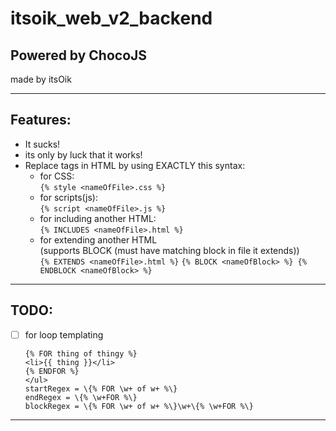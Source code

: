 # itsoik_web_v2_backend

## Powered by ChocoJS

made by itsOik

---

## Features:

-   It sucks!
-   its only by luck that it works!
-   Replace tags in HTML by using EXACTLY this syntax:
    -   for CSS: <br>
        `{% style <nameOfFile>.css %}`
    -   for scripts(js): <br>
        `{% script <nameOfFile>.js %}`
    -   for including another HTML: <br>
        `{% INCLUDES <nameOfFile>.html %}`
    -   for extending another HTML <br>(supports BLOCK (must have matching block in file it extends)) <br>
        `{% EXTENDS <nameOfFile>.html %}`
        `{% BLOCK <nameOfBlock> %} {% ENDBLOCK <nameOfBlock> %}`

---

## TODO:

-   [ ] for loop templating
    ```<ul>
    {% FOR thing of thingy %}
    <li>{{ thing }}</li>
    {% ENDFOR %}
    </ul>
    startRegex = \{% FOR \w+ of w+ %\}
    endRegex = \{% \w+FOR %\}
    blockRegex = \{% FOR \w+ of w+ %\}\w+\{% \w+FOR %\}
    ```

---
